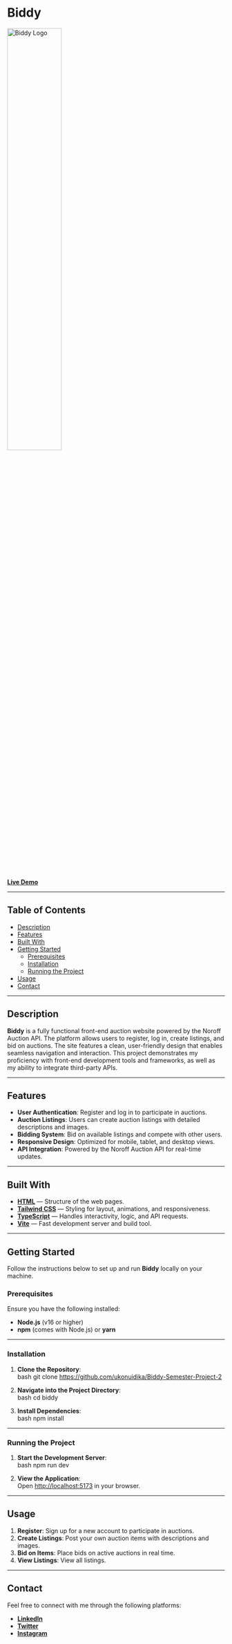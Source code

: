 # **Biddy**  

<img src="/images/logo.png" alt="Biddy Logo" style="width: 50%;">  

[**Live Demo**](https://biddy-semester-project-2.netlify.app/)  

---

## **Table of Contents**  
- [Description](#description)  
- [Features](#features)  
- [Built With](#built-with)  
- [Getting Started](#getting-started)  
  - [Prerequisites](#prerequisites)  
  - [Installation](#installation)  
  - [Running the Project](#running-the-project)  
- [Usage](#usage)  
- [Contact](#contact)  

---

## **Description**  
**Biddy** is a fully functional front-end auction website powered by the Noroff Auction API. The platform allows users to register, log in, create listings, and bid on auctions. The site features a clean, user-friendly design that enables seamless navigation and interaction. This project demonstrates my proficiency with front-end development tools and frameworks, as well as my ability to integrate third-party APIs.  

---

## **Features**  
- **User Authentication**: Register and log in to participate in auctions.  
- **Auction Listings**: Users can create auction listings with detailed descriptions and images.  
- **Bidding System**: Bid on available listings and compete with other users.  
- **Responsive Design**: Optimized for mobile, tablet, and desktop views.  
- **API Integration**: Powered by the Noroff Auction API for real-time updates.  

---

## **Built With**  
- [**HTML**](https://html.com) — Structure of the web pages.  
- [**Tailwind CSS**](https://tailwindcss.com) — Styling for layout, animations, and responsiveness.  
- [**TypeScript**](https://typescriptscript.com) — Handles interactivity, logic, and API requests.  
- [**Vite**](https://vitejs.dev/) — Fast development server and build tool.  

---

## **Getting Started**  

Follow the instructions below to set up and run **Biddy** locally on your machine.  

### **Prerequisites**  
Ensure you have the following installed:  
- **Node.js** (v16 or higher)  
- **npm** (comes with Node.js) or **yarn**  

---

### **Installation**  
1. **Clone the Repository**:  
   bash
   git clone https://github.com/ukonuidika/Biddy-Semester-Project-2
   

2. **Navigate into the Project Directory**:  
   bash
   cd biddy
   

3. **Install Dependencies**:  
   bash
   npm install
   

---

### **Running the Project**  
1. **Start the Development Server**:  
   bash
   npm run dev
   

2. **View the Application**:  
   Open [http://localhost:5173](http://localhost:5173) in your browser.  

---

## **Usage**  
1. **Register**: Sign up for a new account to participate in auctions.  
2. **Create Listings**: Post your own auction items with descriptions and images.  
3. **Bid on Items**: Place bids on active auctions in real time.  
4. **View Listings**: View all listings.  

---

## **Contact**  
Feel free to connect with me through the following platforms:  
- [**LinkedIn**](https://www.linkedin.com/in/ukonu-idika-367a00254?utm_source=share&utm_campaign=share_via&utm_content=profile&utm_medium=ios_app)  
- [**Twitter**](https://twitter.com/UIdika61267)  
- [**Instagram**](https://www.instagram.com/ukonukaluidika?igsh=MXdyN3FzZzhzMnBybA%3D%3D&utm_source=qr)